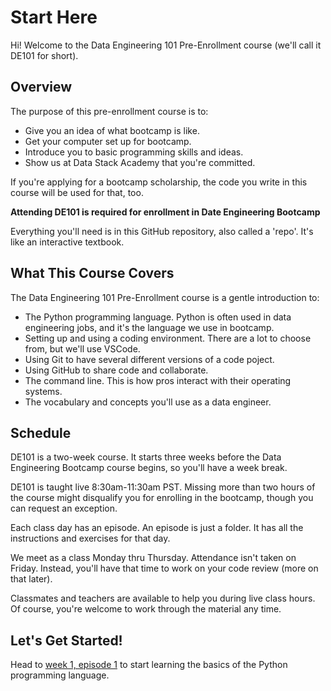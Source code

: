 # Start Here
Hi! Welcome to the Data Engineering 101 Pre-Enrollment course (we'll call it DE101 for short).

## Overview

The purpose of this pre-enrollment course is to:
- Give you an idea of what bootcamp is like.
- Get your computer set up for bootcamp.
- Introduce you to basic programming skills and ideas.
- Show us at Data Stack Academy that you're committed.

If you're applying for a bootcamp scholarship, the code you write in this course will be used for that, too.

**Attending DE101 is required for enrollment in Date Engineering Bootcamp**

Everything you'll need is in this GitHub repository, also called a 'repo'. It's like an interactive textbook.

## What This Course Covers
The Data Engineering 101 Pre-Enrollment course is a gentle introduction to:
- The Python programming language. Python is often used in data engineering jobs, and it's the language we use in bootcamp.
- Setting up and using a coding environment. There are a lot to choose from, but we'll use VSCode.
- Using Git to have several different versions of a code poject.
- Using GitHub to share code and collaborate.
- The command line. This is how pros interact with their operating systems.
- The vocabulary and concepts you'll use as a data engineer.

## Schedule
DE101 is a two-week course. It starts three weeks before the Data Engineering Bootcamp course begins, so you'll have a week break. 

DE101 is taught live 8:30am-11:30am PST. Missing more than two hours of the course might disqualify you for enrolling in the bootcamp, though you can request an exception.

Each class day has an episode. An episode is just a folder. It has all the instructions and exercises for that day.

We meet as a class Monday thru Thursday. Attendance isn't taken on Friday. Instead, you'll have that time to work on your code review (more on that later).

Classmates and teachers are available to help you during live class hours. Of course, you're welcome to work through the material any time.

## Let's Get Started!

Head to [week 1, episode 1](./ep1/README.md) to start learning the basics of the Python programming language.